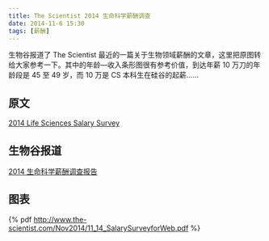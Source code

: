 ```yaml
---
title: The Scientist 2014 生命科学薪酬调查
date: 2014-11-6 15:30
tags: [薪酬]
---
```


生物谷报道了 The Scientist 最近的一篇关于生物领域薪酬的文章，这里把原图转给大家参考一下。其中的年龄—收入条形图很有参考价值，到达年薪 10 万刀的年龄段是 45 至 49 岁，而 10 万是 CS 本科生在硅谷的起薪……

## 原文
[2014 Life Sciences Salary Survey](http://www.the-scientist.com/?articles.view/articleNo/41316/title/2014-Life-Sciences-Salary-Survey/)

## 生物谷报道
[2014 生命科学薪酬调查报告](http://news.bioon.com/article/6661573.html)

## 图表
{% pdf http://www.the-scientist.com/Nov2014/11_14_SalarySurveyforWeb.pdf %}
